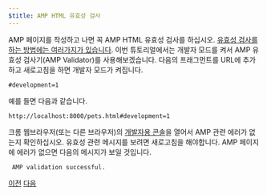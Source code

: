 ```yaml
---
$title: AMP HTML 유효성 검사
---
```


AMP 페이지를 작성하고 나면 꼭 AMP HTML 유효성 검사를 하십시오. [유효성 검사를 하는 방법에는 여러가지가 있습니다](/ko/docs/fundamentals/validate.html). 이번 튜토리얼에서는 개발자 모드를 켜서 AMP 유효성 검사기(AMP Validator)를 사용해보겠습니다. 다음의 프래그먼트를 URL에 추가하고 새로고침을 하면 개발자 모드가 켜집니다.

```text
#development=1
```

예를 들면 다음과 같습니다.  

```text
http://localhost:8000/pets.html#development=1
```

크롬 웹브라우저(또는 다른 브라우저)의 [개발자용 콘솔](https://developer.chrome.com/devtools/docs/console)을 열어서 AMP 관련 에러가 없는지 확인하십시오. 유효성 관련 메시지를 보려면 새로고침을 해야합니다. AMP 페이지에 에러가 없으면 다음의 메시지가 보일 것입니다.

```text
 AMP validation successful.
```

<div class="prev-next-buttons">
  <a class="button prev-button" href="/ko/docs/getting_started/visual_story/create_bookend.html"><span class="arrow-prev">이전</span></a>
  <a class="button next-button" href="/ko/docs/getting_started/visual_story/congratulations.html"><span class="arrow-next">다음</span></a>
</div>
